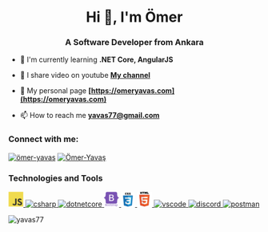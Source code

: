 <h1 align="center">Hi 👋, I'm Ömer</h1>
<h3 align="center">A Software Developer from Ankara</h3>

- 🌱 I'm currently learning **.NET Core, AngularJS**

- 📝 I share video on youtube **[My channel](https://www.youtube.com/ömeryavaş)** 

- 📝 My personal page **[https://omeryavas.com](https://omeryavas.com)**

- 📫 How to reach me **yavas77@gmail.com**

<h3 align="left">Connect with me:</h3>
<p align="left">
<a href="https://linkedin.com/in/ömer-yavaş" target="blank"><img align="center" src="https://velanovascular.com/wp-content/uploads/2020/06/LinkedIn.png" alt="ömer-yavas" height="30" width="30" /></a>
<a href="https://instagram.com/oyavas77" target="blank"><img align="center" src="https://upload.wikimedia.org/wikipedia/commons/thumb/e/e7/Instagram_logo_2016.svg/1200px-Instagram_logo_2016.svg.png" alt="Ömer-Yavaş" height="30" width="30" /></a>


<h3 align="left">Technologies and Tools</h3>
<p align="left"> 
<a href="https://developer.mozilla.org/en-US/docs/Web/JavaScript" target="_blank"> <img src="https://raw.githubusercontent.com/devicons/devicon/master/icons/javascript/javascript-original.svg" alt="javascript" width="30" height="30"/> </a> 
<a href="https://docs.microsoft.com/en-us/dotnet/csharp/" target="_blank"> <img src="https://seeklogo.com/images/C/c-sharp-c-logo-02F17714BA-seeklogo.com.png" alt="csharp" width="27" height="30"/> </a>
<a href="https://dotnet.microsoft.com/" target="_blank"> <img src="https://upload.wikimedia.org/wikipedia/commons/thumb/e/ee/.NET_Core_Logo.svg/1200px-.NET_Core_Logo.svg.png" alt="dotnetcore" width="30" height="30"/> </a>
<a href="https://getbootstrap.com" target="_blank"> <img src="https://raw.githubusercontent.com/devicons/devicon/master/icons/bootstrap/bootstrap-plain-wordmark.svg" alt="bootstrap" width="30" height="30"/> </a>
<a href="https://www.w3schools.com/css/" target="_blank"> <img src="https://raw.githubusercontent.com/devicons/devicon/master/icons/css3/css3-original-wordmark.svg" alt="css3" width="28" height="28"/> </a> 
<a href="https://www.w3.org/html/" target="_blank"> <img src="https://raw.githubusercontent.com/devicons/devicon/master/icons/html5/html5-original-wordmark.svg" alt="html5" width="30" height="30"/> </a><a href="https://code.visualstudio.com/" target="_blank"> <img src="https://upload.wikimedia.org/wikipedia/commons/thumb/9/9a/Visual_Studio_Code_1.35_icon.svg/1024px-Visual_Studio_Code_1.35_icon.svg.png" alt="vscode" width="30" height="30"/> </a>
<a href="https://discord.com/" target="_blank"> <img src="https://cdn4.iconfinder.com/data/icons/logos-and-brands/512/91_Discord_logo_logos-512.png" alt="discord" width="30" height="30"/> </a> <a href="https://postman.com" target="_blank"> <img src="https://www.vectorlogo.zone/logos/getpostman/getpostman-icon.svg" alt="postman" width="30" height="30"/> </a> 

</p>

<p><img align="left" src="https://github-readme-stats.vercel.app/api/top-langs?username=yavas77&show_icons=true&theme=radical&locale=en&layout=compact" alt="yavas77" /></p>
